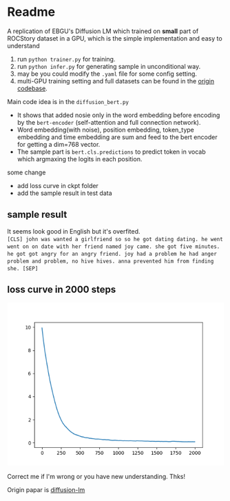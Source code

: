 # Readme 
A replication of EBGU's Diffusion LM which trained on **small** part of ROCStory dataset in a GPU, which is the simple implementation and easy to understand

1. run `python trainer.py` for training.
2. run `python infer.py` for generating sample in unconditional way.
3. may be you could modify the `.yaml` file for some config setting.
4. multi-GPU training setting and full datasets can be found in the [origin codebase](https://github.com/EBGU/Diffusion-LM).

Main code idea is in the `diffusion_bert.py`    
- It shows that added nosie only in the word embedding before encoding by the `bert-encoder` (self-attention and full connection network).    
- Word embedding(with noise), position embedding, token_type embedding and time embedding are sum and feed to the bert encoder for getting a dim=768 vector.   
- The sample part is `bert.cls.predictions` to predict token in vocab which argmaxing the logits in each position.   

some change   
- add loss curve in ckpt folder
- add the sample result in test data
## sample result
It seems look good in English but it's overfited.    
`[CLS] john was wanted a girlfriend so so he got dating dating. he went went on on date with her friend named joy came. she got five minutes. he got got angry for an angry friend. joy had a problem he had anger problem and problem, no hive hives. anna prevented him from finding she. [SEP]`


## loss curve in 2000 steps
![loss curve](Saved_Models/20230612bert_diffusion/loss_curve.png)

Correct me if I'm wrong or you have new understanding. Thks!

Origin papar is [diffusion-lm](https://arxiv.org/pdf/2205.14217.pdf)
